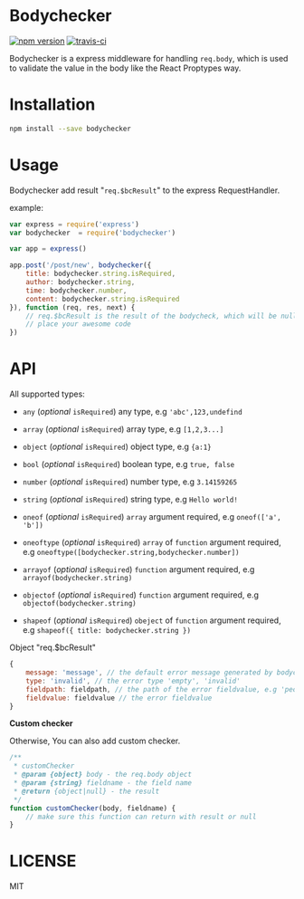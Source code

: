 # Bodychecker

[![npm version](https://img.shields.io/npm/v/bodychecker.svg)](https://www.npmjs.com/package/bodychecker)
[![travis-ci](https://travis-ci.org/MZIchenjl/bodychecker.svg?branch=master)](https://travis-ci.org/MZIchenjl/bodychecker)

Bodychecker is a express middleware for handling `req.body`, which is used to validate the value in the body like the React Proptypes way.

# Installation

```bash
npm install --save bodychecker
```

# Usage 

Bodychecker add result "`req.$bcResult`" to the express RequestHandler. 

example:

```javascript
var express = require('express')
var bodychecker  = require('bodychecker')

var app = express()

app.post('/post/new', bodychecker({
    title: bodychecker.string.isRequired,
    author: bodychecker.string,
    time: bodychecker.number,
    content: bodychecker.string.isRequired
}), function (req, res, next) {
    // req.$bcResult is the result of the bodycheck, which will be null if all the fields are valid
    // place your awesome code
})
```

# API

All supported types:

* `any` (_optional_ `isRequired`) any type, e.g `'abc',123,undefind`

* `array` (_optional_ `isRequired`) array type, e.g `[1,2,3...]`

* `object` (_optional_ `isRequired`) object type, e.g `{a:1}`

* `bool` (_optional_ `isRequired`) boolean type, e.g `true, false`

* `number` (_optional_ `isRequired`) number type, e.g `3.14159265`

* `string` (_optional_ `isRequired`) string type, e.g `Hello world!`

* `oneof` (_optional_ `isRequired`) `array` argument required, e.g `oneof(['a', 'b'])`

* `oneoftype` (_optional_ `isRequired`) `array` of `function` argument required, e.g `oneoftype([bodychecker.string,bodychecker.number])`

* `arrayof` (_optional_ `isRequired`) `function` argument required, e.g `arrayof(bodychecker.string)`

* `objectof` (_optional_ `isRequired`) `function` argument required, e.g `objectof(bodychecker.string)`

* `shapeof` (_optional_ `isRequired`) `obeject` of  `function` argument required, e.g `shapeof({ title: bodychecker.string })`

Object "req.$bcResult"

```javascript
{
    message: 'message', // the default error message generated by bodychecker
    type: 'invalid', // the error type 'empty', 'invalid'
    fieldpath: fieldpath, // the path of the error fieldvalue, e.g 'people.0.name'
    fieldvalue: fieldvalue // the error fieldvalue
}
```

__Custom checker__

Otherwise, You can also add custom checker.

```javascript
/**
 * customChecker
 * @param {object} body - the req.body object
 * @param {string} fieldname - the field name
 * @return {object|null} - the result
 */
function customChecker(body, fieldname) {
    // make sure this function can return with result or null
}
```

# LICENSE

MIT
